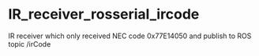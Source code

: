 # IR_receiver_rosserial_ircode

IR receiver which only received NEC code 0x77E14050 and publish to ROS topic /irCode

